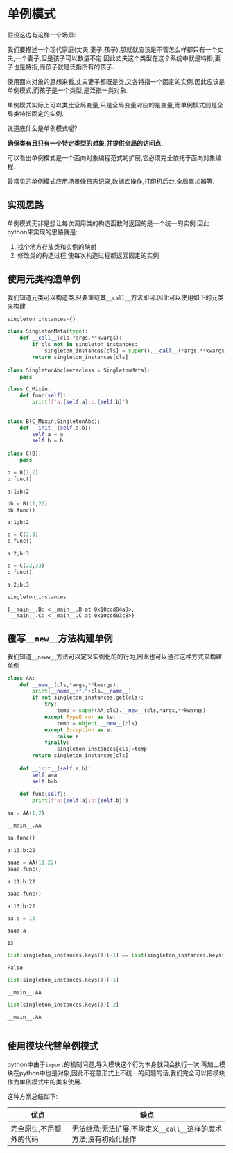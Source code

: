 # 单例模式


假设这边有这样一个场景:

我们要描述一个现代家庭(丈夫,妻子,孩子),那就就应该是不管怎么样都只有一个丈夫,一个妻子,但是孩子可以数量不定.因此丈夫这个类型在这个系统中就是特指,妻子也是特指,而孩子就是泛指所有的孩子.

使用面向对象的思想来看,丈夫妻子都既是类,又各特指一个固定的实例.因此应该是单例模式,而孩子是一个类型,是泛指一类对象.


单例模式实际上可以类比全局变量,只是全局变量对应的是变量,而单例模式则是全局类特指固定的实例.


说道底什么是单例模式呢?

**确保类有且只有一个特定类型的对象,并提供全局的访问点.**

可以看出单例模式是一个面向对象编程范式的扩展,它必须完全依托于面向对象编程.

最常见的单例模式应用场景像日志记录,数据库操作,打印机后台,全局累加器等.



## 实现思路

单例模式无非是想让每次调用类的构造函数时返回的是一个统一的实例.因此python来实现的思路就是:

1. 找个地方存放类和实例的映射
2. 修改类的构造过程,使每次构造过程都返回固定的实例

## 使用元类构造单例

我们知道元类可以构造类.只要重载其`__call__`方法即可.因此可以使用如下的元类来构建


```python
singleton_instances={}

class SingletonMeta(type):    
    def __call__(cls,*args,**kwargs):
        if cls not in singleton_instances:
            singleton_instances[cls] = super().__call__(*args,**kwargs)
        return singleton_instances[cls]
    
class SingletonAbc(metaclass = SingletonMeta):
    pass

class C_Mixin:
    def func(self):
        print(f"a:{self.a};b:{self.b}")
        
        
class B(C_Mixin,SingletonAbc):
    def __init__(self,a,b):
        self.a = a
        self.b = b
        
class C(B):
    pass
```


```python
b = B(1,2)
b.func()
```

    a:1;b:2



```python
bb = B(11,22)
bb.func()
```

    a:1;b:2



```python
c = C(2,3)
c.func()
```

    a:2;b:3



```python
c = C(22,33)
c.func()
```

    a:2;b:3



```python
singleton_instances
```




    {__main__.B: <__main__.B at 0x10ccd04a8>,
     __main__.C: <__main__.C at 0x10ccd03c8>}



## 覆写`__new__`方法构建单例

我们知道`__neww__`方法可以定义实例化的的行为,因此也可以通过这种方式来构建单例


```python
class AA:
    def __new__(cls,*args,**kwargs):
        print(__name__+"."+cls.__name__)
        if not singleton_instances.get(cls):
            try:
                temp = super(AA,cls).__new__(cls,*args,**kwargs)
            except TypeError as te:
                temp = object.__new__(cls)
            except Exception as e:
                raise e
            finally:
                singleton_instances[cls]=temp
        return singleton_instances[cls]
    
    def __init__(self,a,b):
        self.a=a
        self.b=b
        
    def func(self):
        print(f"a:{self.a};b:{self.b}")
```


```python
aa = AA(1,2)
```

    __main__.AA



```python
aa.func()
```

    a:13;b:22



```python
aaaa = AA(11,22)
aaaa.func()
```

    a:11;b:22



```python
aaaa.func()
```

    a:13;b:22



```python
aa.a = 13
```


```python
aaaa.a
```




    13




```python
list(singleton_instances.keys())[-1] == list(singleton_instances.keys())[-2]
```




    False




```python
list(singleton_instances.keys())[-1]
```




    __main__.AA




```python
list(singleton_instances.keys())[-2]
```




    __main__.AA




```python

```

## 使用模块代替单例模式

python中由于`import`的机制问题,导入模块这个行为本身就只会执行一次,再加上模块在python中也是对象,因此不在意形式上不统一的问题的话,我们完全可以把模块作为单例模式中的类来使用.

这种方案总结如下:

优点|缺点
---|---
完全原生,不用额外的代码|无法继承;无法扩展,不能定义`__call__`这样的魔术方法;没有初始化操作




```python

```
